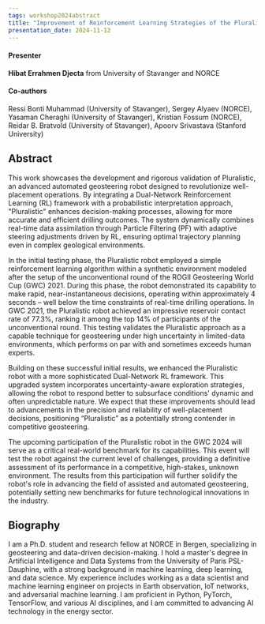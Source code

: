 ```yaml
---
tags: workshop2024abstract
title: "Improvement of Reinforcement Learning Strategies of the Pluralistic Robot Validated in Competitive Geosteering (Hibat Errahmen Djecta, University of Stavanger and NORCE)"
presentation_date: 2024-11-12
---
```

#### Presenter
**Hibat Errahmen Djecta** from University of Stavanger and NORCE
#### Co-authors
Ressi Bonti Muhammad (University of Stavanger), Sergey Alyaev (NORCE), Yasaman Cheraghi (University of Stavanger), Kristian Fossum (NORCE), Reidar B. Bratvold (University of Stavanger), Apoorv Srivastava (Stanford University)
## Abstract
This work showcases the development and rigorous validation of Pluralistic, an advanced automated geosteering robot designed to revolutionize well-placement operations. By integrating a Dual-Network Reinforcement Learning (RL) framework with a probabilistic interpretation approach, "Pluralistic" enhances decision-making processes, allowing for more accurate and efficient drilling outcomes. The system dynamically combines real-time data assimilation through Particle Filtering (PF) with adaptive steering adjustments driven by RL, ensuring optimal trajectory planning even in complex geological environments.

 

In the initial testing phase, the Pluralistic robot employed a simple reinforcement learning algorithm within a synthetic environment modeled after the setup of the unconventional round of the ROGII Geosteering World Cup (GWC) 2021. During this phase, the robot demonstrated its capability to make rapid, near-instantaneous decisions, operating within approximately 4 seconds – well below the time constraints of real-time drilling operations. In GWC 2021, the Pluralistic robot achieved an impressive reservoir contact rate of 77.3%, ranking it among the top 14% of participants of the unconventional round. This testing validates the Pluralistic approach as a capable technique for geosteering under high uncertainty in limited-data environments, which performs on par with and sometimes exceeds human experts.

 

Building on these successful initial results, we enhanced the Pluralistic robot with a more sophisticated Dual-Network RL framework. This upgraded system incorporates uncertainty-aware exploration strategies, allowing the robot to respond better to subsurface conditions' dynamic and often unpredictable nature. We expect that these improvements should lead to advancements in the precision and reliability of well-placement decisions, positioning “Pluralistic” as a potentially strong contender in competitive geosteering.

 

The upcoming participation of the Pluralistic robot in the GWC 2024 will serve as a critical real-world benchmark for its capabilities. This event will test the robot against the current level of challenges, providing a definitive assessment of its performance in a competitive, high-stakes, unknown environment. The results from this participation will further solidify the robot's role in advancing the field of assisted and automated geosteering, potentially setting new benchmarks for future technological innovations in the industry.

 
## Biography
I am a Ph.D. student and research fellow at NORCE in Bergen, specializing in geosteering and data-driven decision-making. I hold a master's degree in Artificial Intelligence and Data Systems from the University of Paris PSL-Dauphine, with a strong background in machine learning, deep learning, and data science. My experience includes working as a data scientist and machine learning engineer on projects in Earth observation, IoT networks, and adversarial machine learning. I am proficient in Python, PyTorch, TensorFlow, and various AI disciplines, and I am committed to advancing AI technology in the energy sector.